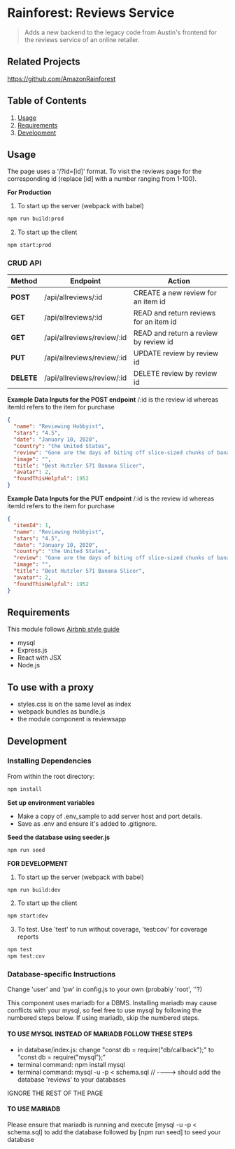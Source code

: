 # Rainforest: Reviews Service
> Adds a new backend to the legacy code from Austin's frontend for the reviews service of an online retailer.

## Related Projects
https://github.com/AmazonRainforest

## Table of Contents

1. [Usage](#Usage)
1. [Requirements](#requirements)
1. [Development](#development)

## Usage
The page uses a '/?id=[id]' format. To visit the reviews page for the corresponding id (replace [id] with a number ranging from 1-100).

**For Production**
1. To start up the server (webpack with babel)
```sh
npm run build:prod
```
2. To start up the client
```sh
npm start:prod
```

### CRUD API
|    Method    |           Endpoint          |                   Action                |
| ------------ | --------------------------- | --------------------------------------- |
| **POST**     |  /api/allreviews/:id        |  CREATE a new review for an item id     |
| **GET**      |  /api/allreviews/:id        |  READ and return reviews for an item id |
| **GET**      |  /api/allreviews/review/:id |  READ and return a review by review id  |
| **PUT**      |  /api/allreviews/review/:id |  UPDATE review by review id             |
| **DELETE**   |  /api/allreviews/review/:id |  DELETE review by review id             |

**Example Data Inputs for the POST endpoint**
/:id is the review id whereas itemId refers to the item for purchase
```json
{
  "name": "Reviewing Hobbyist",
  "stars": "4.5",
  "date": "January 10, 2020",
  "country": "the United States",
  "review": "Gone are the days of biting off slice-sized chunks of banana and spitting them onto a serving tray…. Next on my wish list: a kitchen tool for dividing frozen water into cube-sized chunks.",
  "image": "",
  "title": "Best Hutzler 571 Banana Slicer",
  "avatar": 2,
  "foundThisHelpful": 1952
}
```

**Example Data Inputs for the PUT endpoint**
/:id is the review id whereas itemId refers to the item for purchase
```json
{
  "itemId": 1,
  "name": "Reviewing Hobbyist",
  "stars": "4.5",
  "date": "January 10, 2020",
  "country": "the United States",
  "review": "Gone are the days of biting off slice-sized chunks of banana and spitting them onto a serving tray…. Next on my wish list: a kitchen tool for dividing frozen water into cube-sized chunks.",
  "image": "",
  "title": "Best Hutzler 571 Banana Slicer",
  "avatar": 2,
  "foundThisHelpful": 1952
}
```

## Requirements
This module follows [Airbnb style guide](https://github.com/airbnb/javascript)

- mysql
- Express.js
- React with JSX
- Node.js

## To use with a proxy
- styles.css is on the same level as index
- webpack bundles as bundle.js
- the module component is reviewsapp

## Development
### Installing Dependencies

From within the root directory:
```sh
npm install
```
**Set up environment variables**
- Make a copy of .env_sample to add server host and port details.
- Save as .env and ensure it's added to .gitignore.

**Seed the database using seeder.js**
```sh
npm run seed
```

**FOR DEVELOPMENT**
1. To start up the server (webpack with babel)
```sh
npm run build:dev
```
2. To start up the client
```sh
npm start:dev
```
3. To test. Use 'test' to run without coverage, 'test:cov' for coverage reports
```sh
npm test
npm test:cov
```

### Database-specific Instructions

Change 'user' and 'pw' in config.js to your own (probably 'root', ''?)

This component uses mariadb for a DBMS. Installing mariadb may cause conflicts with your mysql, so feel free to use mysql by following the numbered steps below. If using mariadb, skip the numbered steps.


#### TO USE MYSQL INSTEAD OF MARIADB FOLLOW THESE STEPS
- in database/index.js: change "const db = require("db/callback");" to "const db = require("mysql");"
- terminal command: npm install mysql
- terminal command: mysql -u <USER> -p < schema.sql // ----> should add the database 'reviews' to your databases

IGNORE THE REST OF THE PAGE

#### TO USE MARIADB
Please ensure that mariadb is running and execute [mysql -u <USER> -p < schema.sql] to add the database followed by [npm run seed] to seed your database